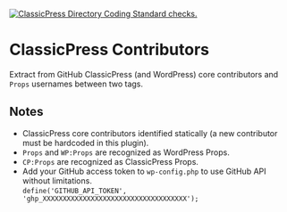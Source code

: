 [![ClassicPress Directory Coding Standard checks.](https://github.com/xxsimoxx/cp-contributors/actions/workflows/cpcs.yml/badge.svg)](https://github.com/xxsimoxx/cp-contributors/actions/workflows/cpcs.yml)

# ClassicPress Contributors

Extract from GitHub ClassicPress (and WordPress) core contributors and `Props` usernames between two tags.

## Notes

- ClassicPress core contributors identified statically (a new contributor must be hardcoded in this plugin).
- `Props` and `WP:Props` are recognized as WordPress Props.
- `CP:Props` are recognized as ClassicPress Props.
- Add your GitHub access token to `wp-config.php` to use GitHub API without limitations.\
`define('GITHUB_API_TOKEN', 'ghp_XXXXXXXXXXXXXXXXXXXXXXXXXXXXXXXXXXXX');`
